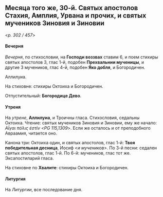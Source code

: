 
## Месяца того же, 30-й. Святых апостолов Стахия, Амплия, Урвана и прочих, и святых мучеников Зиновия и Зиновии  

<*p. 302 / 457*>

#### Вечерня

*Вечерня*, по стихословии, на **Господи воззвах** ставим 6, и поем стихиры святых апостолов 3, глас 1-й, 
подобен **Прехвальнии мученицы**, и другие 3 мучеников, глас 4-й, подобен **Яко добля**, и Богородичен. 

Аллилуиа. 

На стиховне: стихиры Октоиха и Богородичен.

Отпустительный: **Богородице Дево**. 

#### Утреня

На *утрене*, **Аллилуиа**, и Троичны гласа. Стихословия, седальны Октоиха. Чтение: святых мучеников Зиновия и 
Зиновии, ему же начало: *Αἶγαι πόλις ἐστὶν* <*PG 115,1309*>. Если же осталось и от преподобного Авраамия, 
читается оно.    

Канона три: Октоиха один, и святых апостолов, глас 1-й: **Твоя победительная десница**, Иосиф <*и мучеников*>. 
По 3-й песни: седален святых апостолов, глас 1-й.
По 6-й: мучеников, глас тот же. 
Эксапостиларий гласа. 

На стиховне по **Хвалите**: стихиры Октоиха и Богородичен. 

#### Литургия

На *Литургии*, все последование дня. 
